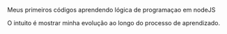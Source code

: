 Meus primeiros códigos aprendendo lógica de programaçao em nodeJS

O intuito é mostrar minha evolução ao longo do processo de aprendizado.
